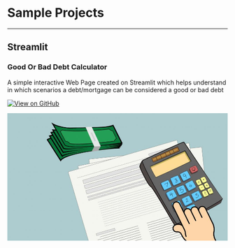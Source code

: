 # Sample Projects
---
## Streamlit 

### Good Or Bad Debt Calculator

A simple interactive Web Page created on Streamlit which helps understand in which scenarios a debt/mortgage can be considered a good or bad debt

[![View on GitHub](https://img.shields.io/badge/GitHub-View_on_GitHub-blue?logo=GitHub)](https://github.com/sukugogo/StreamlitHerokuGoodorBadDebt.git)

<center><img src="assets/img/DebtYesNo.jpg"/></center>
